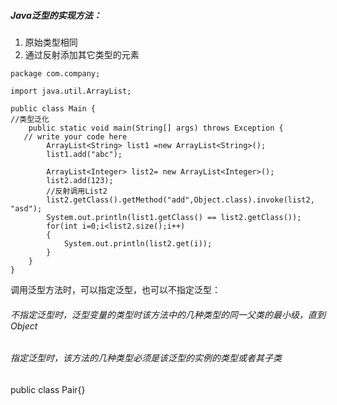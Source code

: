 ##### Java泛型的实现方法：

1. 原始类型相同
2. 通过反射添加其它类型的元素

```
package com.company;

import java.util.ArrayList;

public class Main {
//类型泛化
    public static void main(String[] args) throws Exception {
   // write your code here
        ArrayList<String> list1 =new ArrayList<String>();
        list1.add("abc");

        ArrayList<Integer> list2= new ArrayList<Integer>();
        list2.add(123);
        //反射调用List2
        list2.getClass().getMethod("add",Object.class).invoke(list2, "asd");
        System.out.println(list1.getClass() == list2.getClass());
        for(int i=0;i<list2.size();i++)
        {
            System.out.println(list2.get(i));
        }
    }
}
```

调用泛型方法时，可以指定泛型，也可以不指定泛型：

###### 不指定泛型时，泛型变量的类型时该方法中的几种类型的同一父类的最小级，直到Object

###### 指定泛型时，该方法的几种类型必须是该泛型的实例的类型或者其子类

public class Pair<T extends Comparable>{}



